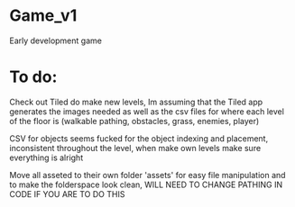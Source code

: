 # Game_v1
Early development game

# To do:
Check out Tiled do make new levels, Im assuming that the Tiled app generates the images needed as well as the csv files for where each level of the floor is (walkable pathing, obstacles, grass, enemies, player)

CSV for objects seems fucked for the object indexing and placement, inconsistent throughout the level, when make own levels make sure everything is alright

Move all asseted to their own folder 'assets' for easy file manipulation and to make the folderspace look clean, WILL NEED TO CHANGE PATHING IN CODE IF YOU ARE TO DO THIS